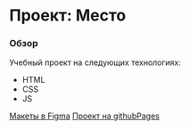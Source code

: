 # Проект: Место

### Обзор
Учебный проект на следующих технологиях:
 - HTML
 - CSS
 - JS

 [Макеты в Figma](https://www.figma.com/file/2cn9N9jSkmxD84oJik7xL7/JavaScript.-Sprint-4?type=design&node-id=28212-2&t=M6p9uTbHch0NFLhb-0)
 [Проект на githubPages](https://le5ha.github.io/mesto/)

